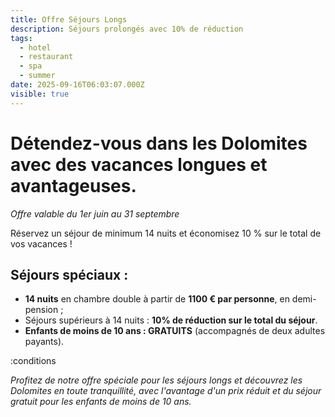 ```yaml
---
title: Offre Séjours Longs
description: Séjours prolongés avec 10% de réduction
tags:
  - hotel
  - restaurant
  - spa
  - summer
date: 2025-09-16T06:03:07.000Z
visible: true
---
```


# Détendez-vous dans les Dolomites avec des vacances longues et avantageuses.

*Offre valable du 1er juin au 31 septembre*

Réservez un séjour de minimum 14 nuits et économisez 10 % sur le total de vos vacances !

## Séjours spéciaux :

- **14 nuits** en chambre double à partir de **1100 € par personne**, en demi-pension ;  
- Séjours supérieurs à 14 nuits : **10% de réduction sur le total du séjour**.  
- **Enfants de moins de 10 ans : GRATUITS** (accompagnés de deux adultes payants).

:conditions

*Profitez de notre offre spéciale pour les séjours longs et découvrez les Dolomites en toute tranquillité, avec l'avantage d'un prix réduit et du séjour gratuit pour les enfants de moins de 10 ans.*
